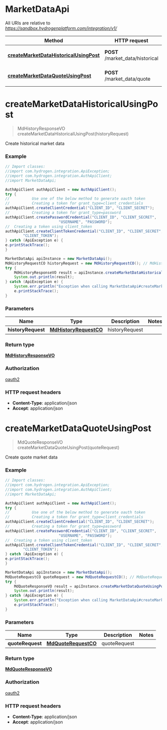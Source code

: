 # MarketDataApi

All URIs are relative to *https://sandbox.hydrogenplatform.com/integration/v1/*

Method | HTTP request | Description
------------- | ------------- | -------------
[**createMarketDataHistoricalUsingPost**](MarketDataApi.md#createMarketDataHistoricalUsingPost) | **POST** /market_data/historical | Create historical market data
[**createMarketDataQuoteUsingPost**](MarketDataApi.md#createMarketDataQuoteUsingPost) | **POST** /market_data/quote | Create quote market data


<a name="createMarketDataHistoricalUsingPost"></a>
# **createMarketDataHistoricalUsingPost**
> MdHistoryResponseVO createMarketDataHistoricalUsingPost(historyRequest)

Create historical market data

### Example
```java
// Import classes:
//import com.hydrogen.integration.ApiException;
//import com.hydrogen.integration.AuthApiClient;
//import MarketDataApi;

AuthApiClient authApiClient = new AuthApiClient();
try {
//          Use one of the below method to generate oauth token        
//          Creating a token for grant_type=client_credentials            
authApiClient.createClientCredential("CLIENT_ID", "CLIENT_SECRET");
//          Creating a token for grant_type=password
authApiClient.createPasswordCredential("CLIENT_ID", "CLIENT_SECRET",
                        "USERNAME", "PASSWORD");     
//  Creating a token using client_token
authApiClient.createClientTokenCredential("CLIENT_ID", "CLIENT_SECRET",
        "CLIENT_TOKEN");      
} catch (ApiException e) {
e.printStackTrace();
}

MarketDataApi apiInstance = new MarketDataApi();
MdHistoryRequestCO historyRequest = new MdHistoryRequestCO(); // MdHistoryRequestCO | historyRequest
try {
    MdHistoryResponseVO result = apiInstance.createMarketDataHistoricalUsingPost(historyRequest);
    System.out.println(result);
} catch (ApiException e) {
    System.err.println("Exception when calling MarketDataApi#createMarketDataHistoricalUsingPost");
    e.printStackTrace();
}
```

### Parameters

Name | Type | Description  | Notes
------------- | ------------- | ------------- | -------------
 **historyRequest** | [**MdHistoryRequestCO**](MdHistoryRequestCO.md)| historyRequest |

### Return type

[**MdHistoryResponseVO**](MdHistoryResponseVO.md)

### Authorization

[oauth2](../README.md#oauth2)

### HTTP request headers

 - **Content-Type**: application/json
 - **Accept**: application/json

<a name="createMarketDataQuoteUsingPost"></a>
# **createMarketDataQuoteUsingPost**
> MdQuoteResponseVO createMarketDataQuoteUsingPost(quoteRequest)

Create quote market data

### Example
```java
// Import classes:
//import com.hydrogen.integration.ApiException;
//import com.hydrogen.integration.AuthApiClient;
//import MarketDataApi;

AuthApiClient authApiClient = new AuthApiClient();
try {
//          Use one of the below method to generate oauth token        
//          Creating a token for grant_type=client_credentials            
authApiClient.createClientCredential("CLIENT_ID", "CLIENT_SECRET");
//          Creating a token for grant_type=password
authApiClient.createPasswordCredential("CLIENT_ID", "CLIENT_SECRET",
                        "USERNAME", "PASSWORD");     
//  Creating a token using client_token
authApiClient.createClientTokenCredential("CLIENT_ID", "CLIENT_SECRET",
        "CLIENT_TOKEN");      
} catch (ApiException e) {
e.printStackTrace();
}

MarketDataApi apiInstance = new MarketDataApi();
MdQuoteRequestCO quoteRequest = new MdQuoteRequestCO(); // MdQuoteRequestCO | quoteRequest
try {
    MdQuoteResponseVO result = apiInstance.createMarketDataQuoteUsingPost(quoteRequest);
    System.out.println(result);
} catch (ApiException e) {
    System.err.println("Exception when calling MarketDataApi#createMarketDataQuoteUsingPost");
    e.printStackTrace();
}
```

### Parameters

Name | Type | Description  | Notes
------------- | ------------- | ------------- | -------------
 **quoteRequest** | [**MdQuoteRequestCO**](MdQuoteRequestCO.md)| quoteRequest |

### Return type

[**MdQuoteResponseVO**](MdQuoteResponseVO.md)

### Authorization

[oauth2](../README.md#oauth2)

### HTTP request headers

 - **Content-Type**: application/json
 - **Accept**: application/json

